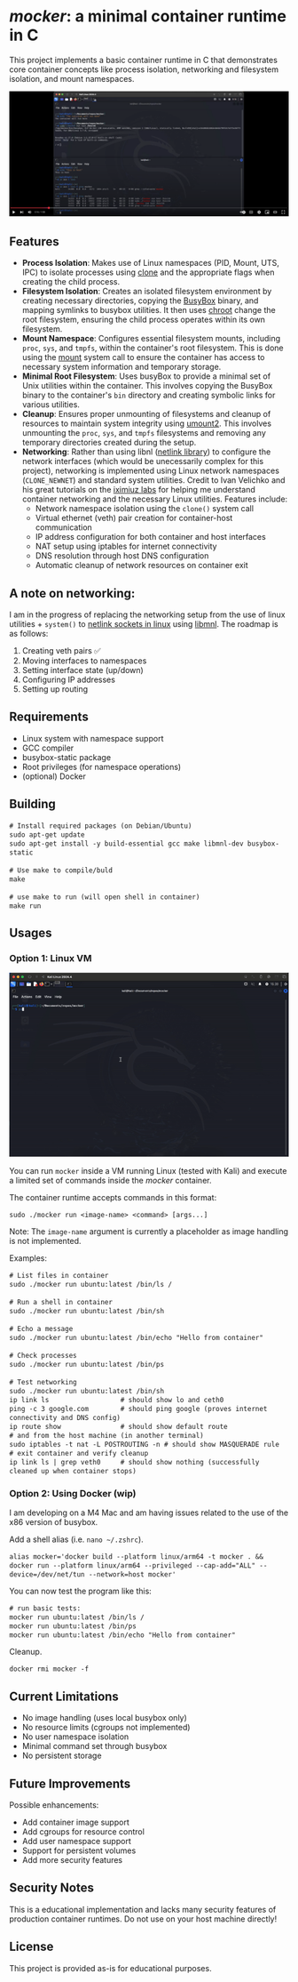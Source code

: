 # _mocker_: a minimal container runtime in C

This project implements a basic container runtime in C that demonstrates core container concepts like process isolation, networking and filesystem isolation, and mount namespaces.

[![Mocker demo](public/youtube.png)](https://www.youtube.com/watch?v=MNBXOb73fxs 'mocker demo')

## Features

- **Process Isolation**: Makes use of Linux namespaces (PID, Mount, UTS, IPC) to isolate processes using [clone](https://man7.org/linux/man-pages/man2/clone.2.html) and the appropriate flags when creating the child process.
- **Filesystem Isolation**: Creates an isolated filesystem environment by creating necessary directories, copying the [BusyBox](https://www.busybox.net/downloads/BusyBox.html) binary, and mapping symlinks to busybox utilities. It then uses [chroot](https://man7.org/linux/man-pages/man2/chroot.2.html) change the root filesystem, ensuring the child process operates within its own filesystem.
- **Mount Namespace**: Configures essential filesystem mounts, including `proc`, `sys`, and `tmpfs`, within the container's root filesystem. This is done using the [mount](https://man7.org/linux/man-pages/man2/mount.2.html) system call to ensure the container has access to necessary system information and temporary storage.
- **Minimal Root Filesystem**: Uses busyBox to provide a minimal set of Unix utilities within the container. This involves copying the BusyBox binary to the container's `bin` directory and creating symbolic links for various utilities.
- **Cleanup**: Ensures proper unmounting of filesystems and cleanup of resources to maintain system integrity using [umount2](https://man7.org/linux/man-pages/man2/umount.2.html). This involves unmounting the `proc`, `sys`, and `tmpfs` filesystems and removing any temporary directories created during the setup.
- **Networking**: Rather than using libnl ([netlink library](https://www.infradead.org/~tgr/libnl/)) to configure the network interfaces (which would be unecessarily complex for this project), networking is implemented using Linux network namespaces (`CLONE_NEWNET`) and standard system utilities. Credit to Ivan Velichko and his great tutorials on the [iximiuz labs](https://labs.iximiuz.com/tutorials/container-networking-from-scratch) for helping me understand container networking and the necessary Linux utilities. Features include:
  - Network namespace isolation using the `clone()` system call
  - Virtual ethernet (veth) pair creation for container-host communication
  - IP address configuration for both container and host interfaces
  - NAT setup using iptables for internet connectivity
  - DNS resolution through host DNS configuration
  - Automatic cleanup of network resources on container exit

## A note on networking:

I am in the progress of replacing the networking setup from the use of linux utilities + `system()` to [netlink sockets in linux](https://man7.org/linux/man-pages/man7/netlink.7.html) using [libmnl](https://www.netfilter.org/projects/libmnl/doxygen/html/). The roadmap is as follows:

1. Creating veth pairs :white_check_mark:
2. Moving interfaces to namespaces
3. Setting interface state (up/down)
4. Configuring IP addresses
5. Setting up routing

## Requirements

- Linux system with namespace support
- GCC compiler
- busybox-static package
- Root privileges (for namespace operations)
- (optional) Docker

## Building

```shell
# Install required packages (on Debian/Ubuntu)
sudo apt-get update
sudo apt-get install -y build-essential gcc make libmnl-dev busybox-static

# Use make to compile/buld
make

# use make to run (will open shell in container)
make run
```

## Usages

### Option 1: Linux VM

![alt-text][1]

You can run `mocker` inside a VM running Linux (tested with Kali) and execute a limited set of commands inside the _mocker_ container.

The container runtime accepts commands in this format:

```shell
sudo ./mocker run <image-name> <command> [args...]
```

Note: The `image-name` argument is currently a placeholder as image handling is not implemented.

Examples:

```shell
# List files in container
sudo ./mocker run ubuntu:latest /bin/ls /

# Run a shell in container
sudo ./mocker run ubuntu:latest /bin/sh

# Echo a message
sudo ./mocker run ubuntu:latest /bin/echo "Hello from container"

# Check processes
sudo ./mocker run ubuntu:latest /bin/ps

# Test networking
sudo ./mocker run ubuntu:latest /bin/sh
ip link ls                  # should show lo and ceth0
ping -c 3 google.com        # should ping google (proves internet connectivity and DNS config)
ip route show               # should show default route
# and from the host machine (in another terminal)
sudo iptables -t nat -L POSTROUTING -n # should show MASQUERADE rule
# exit container and verify cleanup
ip link ls | grep veth0     # should show nothing (successfully cleaned up when container stops)
```

### Option 2: Using Docker (wip)

I am developing on a M4 Mac and am having issues related to the use of the x86 version of busybox.

Add a shell alias (i.e. `nano ~/.zshrc`).

```shell
alias mocker='docker build --platform linux/arm64 -t mocker . && docker run --platform linux/arm64 --privileged --cap-add="ALL" --device=/dev/net/tun --network=host mocker'
```

You can now test the program like this:

```shell
# run basic tests:
mocker run ubuntu:latest /bin/ls /
mocker run ubuntu:latest /bin/ps
mocker run ubuntu:latest /bin/echo "Hello from container"
```

Cleanup.

```shell
docker rmi mocker -f
```

## Current Limitations

- No image handling (uses local busybox only)
- No resource limits (cgroups not implemented)
- No user namespace isolation
- Minimal command set through busybox
- No persistent storage

## Future Improvements

Possible enhancements:

- Add container image support
- Add cgroups for resource control
- Add user namespace support
- Support for persistent volumes
- Add more security features

## Security Notes

This is a educational implementation and lacks many security features of production container runtimes. Do not use on your host machine directly!

## License

This project is provided as-is for educational purposes.

[1]: public/mocker-demo.gif 'Demo of mocker container running'

